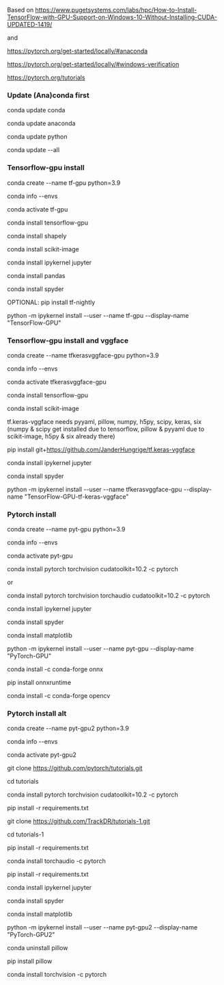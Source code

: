 Based on https://www.pugetsystems.com/labs/hpc/How-to-Install-TensorFlow-with-GPU-Support-on-Windows-10-Without-Installing-CUDA-UPDATED-1419/

and

https://pytorch.org/get-started/locally/#anaconda

https://pytorch.org/get-started/locally/#windows-verification

https://pytorch.org/tutorials

### Update (Ana)conda first 
conda update conda

conda update anaconda

conda update python

conda update --all

### Tensorflow-gpu install
conda create --name tf-gpu python=3.9

conda info --envs

conda activate tf-gpu

conda install tensorflow-gpu

conda install shapely

conda install scikit-image

conda install ipykernel jupyter

conda install pandas

conda install spyder

OPTIONAL: pip install tf-nightly

python -m ipykernel install --user --name tf-gpu --display-name "TensorFlow-GPU"

### Tensorflow-gpu install and vggface
conda create --name tfkerasvggface-gpu python=3.9

conda info --envs

conda activate tfkerasvggface-gpu

conda install tensorflow-gpu

conda install scikit-image

tf.keras-vggface needs pyyaml, pillow, numpy, h5py, scipy, keras, six (numpy & scipy get installed due to tensorflow, pillow & pyyaml due to scikit-image, h5py & six already there)

pip install git+https://github.com/JanderHungrige/tf.keras-vggface

conda install ipykernel jupyter

conda install spyder

python -m ipykernel install --user --name tfkerasvggface-gpu --display-name "TensorFlow-GPU-tf-keras-vggface"

### Pytorch install
conda create --name pyt-gpu python=3.9

conda info --envs

conda activate pyt-gpu

conda install pytorch torchvision cudatoolkit=10.2 -c pytorch

or

conda install pytorch torchvision torchaudio cudatoolkit=10.2 -c pytorch

conda install ipykernel jupyter

conda install spyder

conda install matplotlib

python -m ipykernel install --user --name pyt-gpu --display-name "PyTorch-GPU"

conda install -c conda-forge onnx

pip install onnxruntime

conda install -c conda-forge opencv

### Pytorch install alt
conda create --name pyt-gpu2 python=3.9

conda info --envs

conda activate pyt-gpu2

git clone https://github.com/pytorch/tutorials.git

cd tutorials

conda install pytorch torchvision cudatoolkit=10.2 -c pytorch

pip install -r requirements.txt

git clone https://github.com/TrackDR/tutorials-1.git

cd tutorials-1

pip install -r requirements.txt

conda install torchaudio -c pytorch

pip install -r requirements.txt

conda install ipykernel jupyter

conda install spyder

conda install matplotlib

python -m ipykernel install --user --name pyt-gpu2 --display-name "PyTorch-GPU2"

conda uninstall pillow

pip install pillow

conda install torchvision -c pytorch


